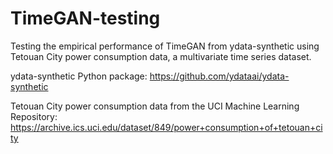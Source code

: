 # TimeGAN-testing
Testing the empirical performance of TimeGAN from ydata-synthetic using Tetouan City power consumption data, a multivariate time series dataset.

ydata-synthetic Python package: https://github.com/ydataai/ydata-synthetic

Tetouan City power consumption data from the UCI Machine Learning Repository: https://archive.ics.uci.edu/dataset/849/power+consumption+of+tetouan+city
